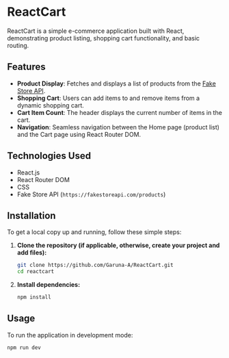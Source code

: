 # ReactCart

ReactCart is a simple e-commerce application built with React, demonstrating product listing, shopping cart functionality, and basic routing.

## Features

* **Product Display**: Fetches and displays a list of products from the [Fake Store API](https://fakestoreapi.com/products).
* **Shopping Cart**: Users can add items to and remove items from a dynamic shopping cart.
* **Cart Item Count**: The header displays the current number of items in the cart.
* **Navigation**: Seamless navigation between the Home page (product list) and the Cart page using React Router DOM.

## Technologies Used

* React.js
* React Router DOM
* CSS
* Fake Store API (`https://fakestoreapi.com/products`)

## Installation

To get a local copy up and running, follow these simple steps:

1.  **Clone the repository (if applicable, otherwise, create your project and add files):**

   
    ```bash
    git clone https://github.com/Garuna-A/ReactCart.git
    cd reactcart
    ```
3.  **Install dependencies:**
    ```bash
    npm install
    ```

## Usage

To run the application in development mode:

```bash
npm run dev
